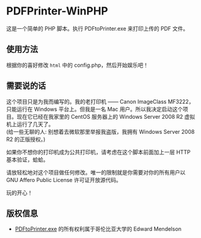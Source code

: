 # PDFPrinter-WinPHP
这是一个简单的 PHP 脚本。执行 PDFtoPrinter.exe 来打印上传的 PDF 文件。

## 使用方法
根据你的喜好修改 `html` 中的 config.php，然后开始娱乐吧！

## 需要说的话
这个项目只是为我而编写的。我的老打印机 —— Canon ImageClass MF3222，只能运行在 Windows 平台上。但我是一名 Mac 用户。所以我决定启动这个项目。现在它已经在我家里的 CentOS 服务器上的 Windows Server 2008 R2 虚拟机上运行了几天了。  
(给一些无聊的人: 别想着去微软那里举报我盗版，我拥有 Windows Server 2008 R2 的正版授权。)

如果你不想你的打印机成为公共打印机，请考虑在这个脚本前面加上一层 HTTP 基本验证，蛤蛤。

请放轻松地对这个项目做任何修改。唯一的限制就是你需要对你的所有用户以 GNU Affero Public License 许可证开放源代码。

玩的开心！

## 版权信息
- [PDFtoPrinter.exe](http://www.columbia.edu/~em36/pdftoprinter.html) 的所有权利属于哥伦比亚大学的 Edward Mendelson